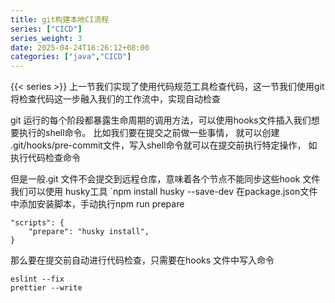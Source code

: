 ```yaml
---
title: git构建本地CI流程
series: ["CICD"]
series_weight: 3
date: 2025-04-24T16:26:12+08:00   
categories: ["java","CICD"]
---
```

{{< series >}}
上一节我们实现了使用代码规范工具检查代码，这一节我们使用git 将检查代码这一步融入我们的工作流中，实现自动检查


git 运行的每个阶段都暴露生命周期的调用方法，可以使用hooks文件插入我们想要执行的shell命令。
比如我们要在提交之前做一些事情， 就可以创建 .git/hooks/pre-commit文件，写入shell命令就可以在提交前执行特定操作， 如执行代码检查命令

但是一般.git 文件不会提交到远程仓库，意味着各个节点不能同步这些hook 文件
我们可以使用 husky工具
`npm install husky --save-dev
在package.json文件中添加安装脚本，手动执行npm run prepare
```
"scripts": {
    "prepare": "husky install",
}
```


那么要在提交前自动进行代码检查，只需要在hooks 文件中写入命令
```
eslint --fix
prettier --write
```
